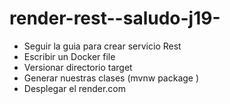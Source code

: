 # render-rest--saludo-j19-
- Seguir la guia para crear servicio Rest 
- Escribir un Docker file
- Versionar directorio target 
- Generar nuestras clases (mvnw package )
- Desplegar el render.com